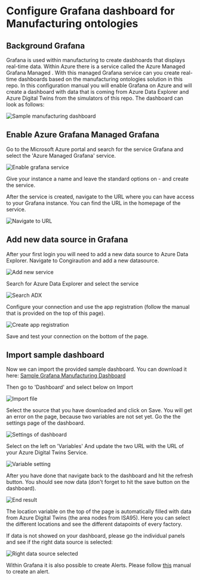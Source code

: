 # Configure Grafana dashboard for Manufacturing ontologies

## Background Grafana

Grafana is used within manufacturing to create dasbhoards that displays real-time data. Within Azure there is a service called the Azure Managed Grafana Managed . With this managed Grafana service can you create real-time dashboards based on the manufacturing ontologies solution in this repo. In this configuration manual you will enable Grafana on Azure and will create a dashboard with data that is coming from Azure Data Explorer and Azure Digital Twins from the simulators of this repo. The dashboard can look as follows:

![Sample manufacturing dashboard](example%20dashboard.png)

## Enable Azure Grafana Managed Grafana

Go to the Microsoft Azure portal and search for the service Grafana and select the 'Azure Managed Grafana' service.

![Enable grafana service](enablegrafaservice.png)

Give your instance a name and leave the standard options on - and create the service. 

After the service is created, navigate to the URL where you can have access to your Grafana instance. You can find the URL in the homepage of the service. 

![Navigate to URL](urltografana.png)

## Add new data source in Grafana

After your first login you will need to add a new data source to Azure Data Explorer. Navigate to Congiraution and add a new datasource.

![Add new service](adddatasroucegrafana.png)

Search for Azure Data Explorer and select the service

![Search ADX](searchadx.png)

Configure your connection and use the app registration (follow the manual that is provided on the top of this page).

![Create app registration](appregistration.png)

Save and test your connection on the bottom of the page. 

## Import sample dashboard

Now we can import the provided sample dashboard. You can download it here: [Sample Grafana Manufacturing Dashboard](samplegrafanadashboard.json)

Then go to 'Dashboard' and select below on Import

![Import file](importfile.png)

Select the source that you have downloaded and click on Save. You will get an error on the page, because two variables are not set yet. Go the the settings page of the dashboard.

![Settings of dashboard](settingsdashboard.png)

Select on the left on 'Variables' And update the two URL with the URL of your Azure Digital Twins Service. 

![Variable setting](variablesetting.png)

After you have done that navigate back to the dashboard and hit the refresh button. You should see now data (don't forget to hit the save button on the dashboard).

![End result](endresult.png)

The location variable on the top of the page is automatically filled with data from Azure Digital Twins (the area nodes from ISA95). Here you can select the different locations and see the different datapoints of every factory. 

If data is not showed on your dashboard, please go the individual panels and see if the right data source is selected:

![Right data source selected](datasourceselected.png)

Within Grafana it is also possible to create Alerts. Please follow [this](configuregrafana.md) manual to create an alert.